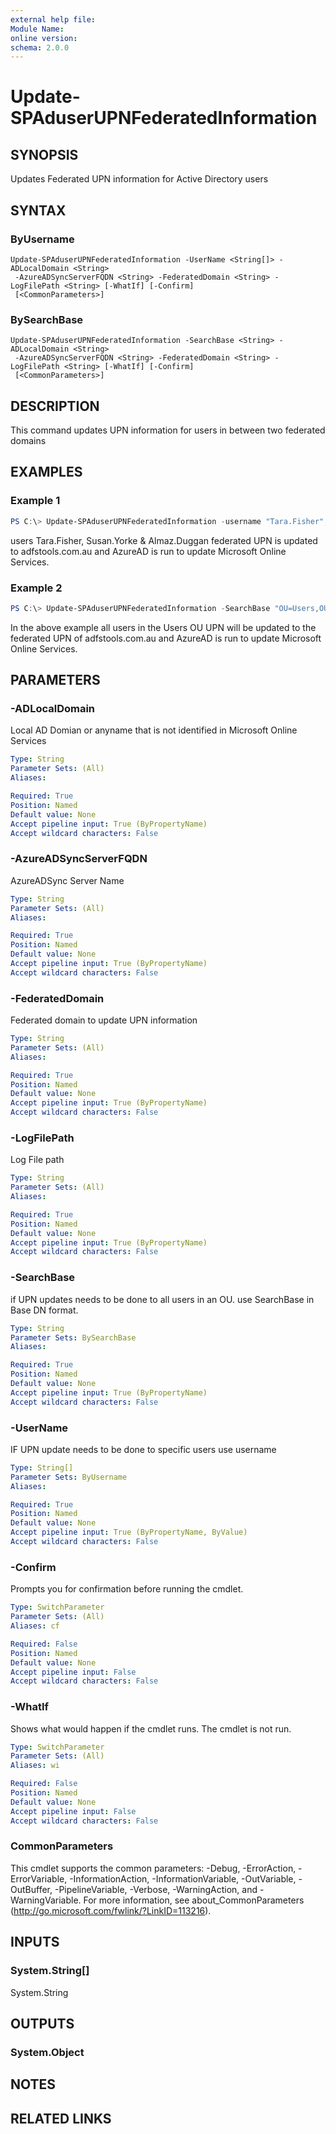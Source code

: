 ```yaml
---
external help file:
Module Name:
online version:
schema: 2.0.0
---
```


# Update-SPAduserUPNFederatedInformation

## SYNOPSIS
Updates Federated UPN information for Active Directory users

## SYNTAX

### ByUsername
```
Update-SPAduserUPNFederatedInformation -UserName <String[]> -ADLocalDomain <String>
 -AzureADSyncServerFQDN <String> -FederatedDomain <String> -LogFilePath <String> [-WhatIf] [-Confirm]
 [<CommonParameters>]
```

### BySearchBase
```
Update-SPAduserUPNFederatedInformation -SearchBase <String> -ADLocalDomain <String>
 -AzureADSyncServerFQDN <String> -FederatedDomain <String> -LogFilePath <String> [-WhatIf] [-Confirm]
 [<CommonParameters>]
```

## DESCRIPTION
This command updates UPN information for users in between two federated domains

## EXAMPLES

### Example 1
```powershell
PS C:\> Update-SPAduserUPNFederatedInformation -username "Tara.Fisher", "Susan.Yorke", "Almaz.Duggan" -ADLocalDomain 'adfs.local' -FederatedDomain 'adfstools.com.au' -AzureADSyncServerFQDN "AZADSYNC01.adfs.local" -LogFilePath C:\Scripts -Verbose 
```
users Tara.Fisher, Susan.Yorke & Almaz.Duggan federated UPN is updated
to adfstools.com.au and AzureAD is run to update Microsoft Online Services.

### Example 2
```powershell
PS C:\> Update-SPAduserUPNFederatedInformation -SearchBase "OU=Users,OU=SyncedUsers,DC=users,DC=com,DC=AU" -ADLocalDomain 'adfs.ocal' -FederatedDomain 'adfstools.com.au' -AzureADSyncServerFQDN "AZADSYNC01.adfs.local" -LogFilePath C:\Scripts -Verbose -WhatIf
```

In the above example all users in the Users OU UPN will be updated to the federated UPN of  adfstools.com.au and AzureAD is run to update Microsoft Online Services.

## PARAMETERS

### -ADLocalDomain
Local AD Domian or anyname that is not identified in Microsoft Online Services

```yaml
Type: String
Parameter Sets: (All)
Aliases:

Required: True
Position: Named
Default value: None
Accept pipeline input: True (ByPropertyName)
Accept wildcard characters: False
```

### -AzureADSyncServerFQDN
AzureADSync Server Name
```yaml
Type: String
Parameter Sets: (All)
Aliases:

Required: True
Position: Named
Default value: None
Accept pipeline input: True (ByPropertyName)
Accept wildcard characters: False
```

### -FederatedDomain
Federated domain to update UPN information 

```yaml
Type: String
Parameter Sets: (All)
Aliases:

Required: True
Position: Named
Default value: None
Accept pipeline input: True (ByPropertyName)
Accept wildcard characters: False
```

### -LogFilePath
Log File path 
```yaml
Type: String
Parameter Sets: (All)
Aliases:

Required: True
Position: Named
Default value: None
Accept pipeline input: True (ByPropertyName)
Accept wildcard characters: False
```

### -SearchBase
if UPN updates needs to be done to all users in an OU. use  SearchBase
in Base DN format.

```yaml
Type: String
Parameter Sets: BySearchBase
Aliases:

Required: True
Position: Named
Default value: None
Accept pipeline input: True (ByPropertyName)
Accept wildcard characters: False
```

### -UserName
IF UPN update needs to be done to specific users use username

```yaml
Type: String[]
Parameter Sets: ByUsername
Aliases:

Required: True
Position: Named
Default value: None
Accept pipeline input: True (ByPropertyName, ByValue)
Accept wildcard characters: False
```

### -Confirm
Prompts you for confirmation before running the cmdlet.

```yaml
Type: SwitchParameter
Parameter Sets: (All)
Aliases: cf

Required: False
Position: Named
Default value: None
Accept pipeline input: False
Accept wildcard characters: False
```

### -WhatIf
Shows what would happen if the cmdlet runs.
The cmdlet is not run.

```yaml
Type: SwitchParameter
Parameter Sets: (All)
Aliases: wi

Required: False
Position: Named
Default value: None
Accept pipeline input: False
Accept wildcard characters: False
```

### CommonParameters
This cmdlet supports the common parameters: -Debug, -ErrorAction, -ErrorVariable, -InformationAction, -InformationVariable, -OutVariable, -OutBuffer, -PipelineVariable, -Verbose, -WarningAction, and -WarningVariable.
For more information, see about_CommonParameters (http://go.microsoft.com/fwlink/?LinkID=113216).

## INPUTS

### System.String[]
System.String


## OUTPUTS

### System.Object

## NOTES

## RELATED LINKS
